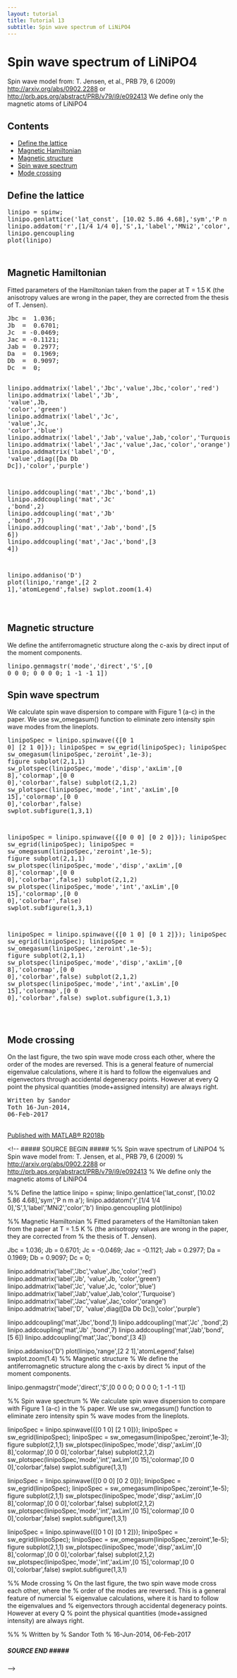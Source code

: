 ```yaml
---
layout: tutorial
title: Tutorial 13
subtitle: Spin wave spectrum of LiNiPO4
---
```


<div class="content"><h1>Spin wave spectrum of LiNiPO4</h1><!--introduction--><p>Spin wave model  from: T. Jensen, et al., PRB 79, 6 (2009) <a href="http://arxiv.org/abs/0902.2288">http://arxiv.org/abs/0902.2288</a> or <a href="http://prb.aps.org/abstract/PRB/v79/i9/e092413">http://prb.aps.org/abstract/PRB/v79/i9/e092413</a> We define only the magnetic atoms of LiNiPO4</p><!--/introduction--><h2>Contents</h2><div><ul><li><a href="#1">Define the lattice</a></li><li><a href="#2">Magnetic Hamiltonian</a></li><li><a href="#3">Magnetic structure</a></li><li><a href="#4">Spin wave spectrum</a></li><li><a href="#5">Mode crossing</a></li></ul></div><h2 id="1">Define the lattice</h2><pre class="codeinput">linipo = spinw;
linipo.genlattice(<span class="string">'lat_const'</span>, [10.02 5.86 4.68],<span class="string">'sym'</span>,<span class="string">'P n m a'</span>);
linipo.addatom(<span class="string">'r'</span>,[1/4 1/4 0],<span class="string">'S'</span>,1,<span class="string">'label'</span>,<span class="string">'MNi2'</span>,<span class="string">'color'</span>,<span class="string">'b'</span>)
linipo.gencoupling
plot(linipo)
</pre> <img vspace="5" hspace="5" src="/tutorial13_02.png" alt=""> <h2 id="2">Magnetic Hamiltonian</h2><p>Fitted parameters of the Hamiltonian taken from the paper at T = 1.5 K (the anisotropy values are wrong in the paper, they are corrected from the thesis of T. Jensen).</p><pre class="codeinput">Jbc =  1.036;
Jb  =  0.6701;
Jc  = -0.0469;
Jac = -0.1121;
Jab =  0.2977;
Da  =  0.1969;
Db  =  0.9097;
Dc  =  0;

linipo.addmatrix(<span class="string">'label'</span>,<span class="string">'Jbc'</span>,<span class="string">'value'</span>,Jbc,<span class="string">'color'</span>,<span class="string">'red'</span>)
linipo.addmatrix(<span class="string">'label'</span>,<span class="string">'Jb'</span>, <span class="string">'value'</span>,Jb, <span class="string">'color'</span>,<span class="string">'green'</span>)
linipo.addmatrix(<span class="string">'label'</span>,<span class="string">'Jc'</span>, <span class="string">'value'</span>,Jc, <span class="string">'color'</span>,<span class="string">'blue'</span>)
linipo.addmatrix(<span class="string">'label'</span>,<span class="string">'Jab'</span>,<span class="string">'value'</span>,Jab,<span class="string">'color'</span>,<span class="string">'Turquoise'</span>)
linipo.addmatrix(<span class="string">'label'</span>,<span class="string">'Jac'</span>,<span class="string">'value'</span>,Jac,<span class="string">'color'</span>,<span class="string">'orange'</span>)
linipo.addmatrix(<span class="string">'label'</span>,<span class="string">'D'</span>,  <span class="string">'value'</span>,diag([Da Db Dc]),<span class="string">'color'</span>,<span class="string">'purple'</span>)

linipo.addcoupling(<span class="string">'mat'</span>,<span class="string">'Jbc'</span>,<span class="string">'bond'</span>,1)
linipo.addcoupling(<span class="string">'mat'</span>,<span class="string">'Jc'</span> ,<span class="string">'bond'</span>,2)
linipo.addcoupling(<span class="string">'mat'</span>,<span class="string">'Jb'</span> ,<span class="string">'bond'</span>,7)
linipo.addcoupling(<span class="string">'mat'</span>,<span class="string">'Jab'</span>,<span class="string">'bond'</span>,[5 6])
linipo.addcoupling(<span class="string">'mat'</span>,<span class="string">'Jac'</span>,<span class="string">'bond'</span>,[3 4])

linipo.addaniso(<span class="string">'D'</span>)
plot(linipo,<span class="string">'range'</span>,[2 2 1],<span class="string">'atomLegend'</span>,false)
swplot.zoom(1.4)
</pre><img vspace="5" hspace="5" src="/tutorial13_03.png" alt=""> <h2 id="3">Magnetic structure</h2><p>We define the antiferromagnetic structure along the c-axis by direct input of the moment components.</p><pre class="codeinput">linipo.genmagstr(<span class="string">'mode'</span>,<span class="string">'direct'</span>,<span class="string">'S'</span>,[0 0 0 0; 0 0 0 0; 1 -1 -1 1])
</pre><h2 id="4">Spin wave spectrum</h2><p>We calculate spin wave dispersion to compare with Figure 1 (a-c) in the paper. We use sw_omegasum() function to eliminate zero intensity spin wave modes from the lineplots.</p><pre class="codeinput">linipoSpec = linipo.spinwave({[0 1 0] [2 1 0]});
linipoSpec = sw_egrid(linipoSpec);
linipoSpec = sw_omegasum(linipoSpec,<span class="string">'zeroint'</span>,1e-3);
figure
subplot(2,1,1)
sw_plotspec(linipoSpec,<span class="string">'mode'</span>,<span class="string">'disp'</span>,<span class="string">'axLim'</span>,[0 8],<span class="string">'colormap'</span>,[0 0 0],<span class="string">'colorbar'</span>,false)
subplot(2,1,2)
sw_plotspec(linipoSpec,<span class="string">'mode'</span>,<span class="string">'int'</span>,<span class="string">'axLim'</span>,[0 15],<span class="string">'colormap'</span>,[0 0 0],<span class="string">'colorbar'</span>,false)
swplot.subfigure(1,3,1)

linipoSpec = linipo.spinwave({[0 0 0] [0 2 0]});
linipoSpec = sw_egrid(linipoSpec);
linipoSpec = sw_omegasum(linipoSpec,<span class="string">'zeroint'</span>,1e-5);
figure
subplot(2,1,1)
sw_plotspec(linipoSpec,<span class="string">'mode'</span>,<span class="string">'disp'</span>,<span class="string">'axLim'</span>,[0 8],<span class="string">'colormap'</span>,[0 0 0],<span class="string">'colorbar'</span>,false)
subplot(2,1,2)
sw_plotspec(linipoSpec,<span class="string">'mode'</span>,<span class="string">'int'</span>,<span class="string">'axLim'</span>,[0 15],<span class="string">'colormap'</span>,[0 0 0],<span class="string">'colorbar'</span>,false)
swplot.subfigure(1,3,1)

linipoSpec = linipo.spinwave({[0 1 0] [0 1 2]});
linipoSpec = sw_egrid(linipoSpec);
linipoSpec = sw_omegasum(linipoSpec,<span class="string">'zeroint'</span>,1e-5);
figure
subplot(2,1,1)
sw_plotspec(linipoSpec,<span class="string">'mode'</span>,<span class="string">'disp'</span>,<span class="string">'axLim'</span>,[0 8],<span class="string">'colormap'</span>,[0 0 0],<span class="string">'colorbar'</span>,false)
subplot(2,1,2)
sw_plotspec(linipoSpec,<span class="string">'mode'</span>,<span class="string">'int'</span>,<span class="string">'axLim'</span>,[0 15],<span class="string">'colormap'</span>,[0 0 0],<span class="string">'colorbar'</span>,false)
swplot.subfigure(1,3,1)
</pre><img vspace="5" hspace="5" src="/tutorial13_04.png" alt=""> <img vspace="5" hspace="5" src="/tutorial13_05.png" alt=""> <img vspace="5" hspace="5" src="/tutorial13_06.png" alt=""> <h2 id="5">Mode crossing</h2><p>On the last figure, the two spin wave mode cross each other, where the order of the modes are reversed. This is a general feature of numercial eigenvalue calculations, where it is hard to follow the eigenvalues and eigenvectors through accidental degeneracy points. However at every Q point the physical quantities (mode+assigned intensity) are always right.</p><pre>Written by
Sandor Toth
16-Jun-2014, 06-Feb-2017</pre><p class="footer"><br><a href="https://www.mathworks.com/products/matlab/">Published with MATLAB&reg; R2018b</a><br></p></div><!--
<literal>##### SOURCE BEGIN #####
%% Spin wave spectrum of LiNiPO4
% Spin wave model  from: T. Jensen, et al., PRB 79, 6 (2009)
% http://arxiv.org/abs/0902.2288 or http://prb.aps.org/abstract/PRB/v79/i9/e092413
% We define only the magnetic atoms of LiNiPO4

%% Define the lattice
linipo = spinw;
linipo.genlattice('lat_const', [10.02 5.86 4.68],'sym','P n m a');
linipo.addatom('r',[1/4 1/4 0],'S',1,'label','MNi2','color','b')
linipo.gencoupling
plot(linipo)

%% Magnetic Hamiltonian
% Fitted parameters of the Hamiltonian taken from the paper at T = 1.5 K
% (the anisotropy values are wrong in the paper, they are corrected from
% the thesis of T. Jensen).

Jbc =  1.036;
Jb  =  0.6701;
Jc  = -0.0469;
Jac = -0.1121;
Jab =  0.2977;
Da  =  0.1969;
Db  =  0.9097;
Dc  =  0;

linipo.addmatrix('label','Jbc','value',Jbc,'color','red')
linipo.addmatrix('label','Jb', 'value',Jb, 'color','green')
linipo.addmatrix('label','Jc', 'value',Jc, 'color','blue')
linipo.addmatrix('label','Jab','value',Jab,'color','Turquoise')
linipo.addmatrix('label','Jac','value',Jac,'color','orange')
linipo.addmatrix('label','D',  'value',diag([Da Db Dc]),'color','purple')

linipo.addcoupling('mat','Jbc','bond',1)
linipo.addcoupling('mat','Jc' ,'bond',2)
linipo.addcoupling('mat','Jb' ,'bond',7)
linipo.addcoupling('mat','Jab','bond',[5 6])
linipo.addcoupling('mat','Jac','bond',[3 4])

linipo.addaniso('D')
plot(linipo,'range',[2 2 1],'atomLegend',false)
swplot.zoom(1.4)
%% Magnetic structure
% We define the antiferromagnetic structure along the c-axis by direct
% input of the moment components.

linipo.genmagstr('mode','direct','S',[0 0 0 0; 0 0 0 0; 1 -1 -1 1])

%% Spin wave spectrum
% We calculate spin wave dispersion to compare with Figure 1 (a-c) in the
% paper. We use sw_omegasum() function to eliminate zero intensity spin
% wave modes from the lineplots.

linipoSpec = linipo.spinwave({[0 1 0] [2 1 0]});
linipoSpec = sw_egrid(linipoSpec);
linipoSpec = sw_omegasum(linipoSpec,'zeroint',1e-3);
figure
subplot(2,1,1)
sw_plotspec(linipoSpec,'mode','disp','axLim',[0 8],'colormap',[0 0 0],'colorbar',false)
subplot(2,1,2)
sw_plotspec(linipoSpec,'mode','int','axLim',[0 15],'colormap',[0 0 0],'colorbar',false)
swplot.subfigure(1,3,1)

linipoSpec = linipo.spinwave({[0 0 0] [0 2 0]});
linipoSpec = sw_egrid(linipoSpec);
linipoSpec = sw_omegasum(linipoSpec,'zeroint',1e-5);
figure
subplot(2,1,1)
sw_plotspec(linipoSpec,'mode','disp','axLim',[0 8],'colormap',[0 0 0],'colorbar',false)
subplot(2,1,2)
sw_plotspec(linipoSpec,'mode','int','axLim',[0 15],'colormap',[0 0 0],'colorbar',false)
swplot.subfigure(1,3,1)

linipoSpec = linipo.spinwave({[0 1 0] [0 1 2]});
linipoSpec = sw_egrid(linipoSpec);
linipoSpec = sw_omegasum(linipoSpec,'zeroint',1e-5);
figure
subplot(2,1,1)
sw_plotspec(linipoSpec,'mode','disp','axLim',[0 8],'colormap',[0 0 0],'colorbar',false)
subplot(2,1,2)
sw_plotspec(linipoSpec,'mode','int','axLim',[0 15],'colormap',[0 0 0],'colorbar',false)
swplot.subfigure(1,3,1)

%% Mode crossing
% On the last figure, the two spin wave mode cross each other, where the
% order of the modes are reversed. This is a general feature of numercial
% eigenvalue calculations, where it is hard to follow the eigenvalues and
% eigenvectors through accidental degeneracy points. However at every Q
% point the physical quantities (mode+assigned intensity) are always right.

%%
%  Written by
%  Sandor Toth
%  16-Jun-2014, 06-Feb-2017
##### SOURCE END #####</literal>
-->